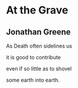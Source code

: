 # At the Grave
## Jonathan Greene
As Death often
sidelines us

it is good
to contribute

even if so little
as to shovel

some earth
into earth.
